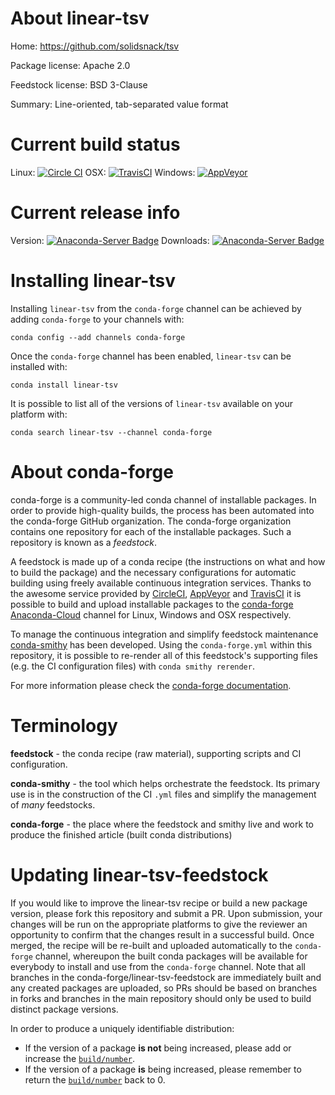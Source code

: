 About linear-tsv
================

Home: https://github.com/solidsnack/tsv

Package license: Apache 2.0

Feedstock license: BSD 3-Clause

Summary: Line-oriented, tab-separated value format



Current build status
====================

Linux: [![Circle CI](https://circleci.com/gh/conda-forge/linear-tsv-feedstock.svg?style=shield)](https://circleci.com/gh/conda-forge/linear-tsv-feedstock)
OSX: [![TravisCI](https://travis-ci.org/conda-forge/linear-tsv-feedstock.svg?branch=master)](https://travis-ci.org/conda-forge/linear-tsv-feedstock)
Windows: [![AppVeyor](https://ci.appveyor.com/api/projects/status/github/conda-forge/linear-tsv-feedstock?svg=True)](https://ci.appveyor.com/project/conda-forge/linear-tsv-feedstock/branch/master)

Current release info
====================
Version: [![Anaconda-Server Badge](https://anaconda.org/conda-forge/linear-tsv/badges/version.svg)](https://anaconda.org/conda-forge/linear-tsv)
Downloads: [![Anaconda-Server Badge](https://anaconda.org/conda-forge/linear-tsv/badges/downloads.svg)](https://anaconda.org/conda-forge/linear-tsv)

Installing linear-tsv
=====================

Installing `linear-tsv` from the `conda-forge` channel can be achieved by adding `conda-forge` to your channels with:

```
conda config --add channels conda-forge
```

Once the `conda-forge` channel has been enabled, `linear-tsv` can be installed with:

```
conda install linear-tsv
```

It is possible to list all of the versions of `linear-tsv` available on your platform with:

```
conda search linear-tsv --channel conda-forge
```


About conda-forge
=================

conda-forge is a community-led conda channel of installable packages.
In order to provide high-quality builds, the process has been automated into the
conda-forge GitHub organization. The conda-forge organization contains one repository
for each of the installable packages. Such a repository is known as a *feedstock*.

A feedstock is made up of a conda recipe (the instructions on what and how to build
the package) and the necessary configurations for automatic building using freely
available continuous integration services. Thanks to the awesome service provided by
[CircleCI](https://circleci.com/), [AppVeyor](http://www.appveyor.com/)
and [TravisCI](https://travis-ci.org/) it is possible to build and upload installable
packages to the [conda-forge](https://anaconda.org/conda-forge)
[Anaconda-Cloud](http://docs.anaconda.org/) channel for Linux, Windows and OSX respectively.

To manage the continuous integration and simplify feedstock maintenance
[conda-smithy](http://github.com/conda-forge/conda-smithy) has been developed.
Using the ``conda-forge.yml`` within this repository, it is possible to re-render all of
this feedstock's supporting files (e.g. the CI configuration files) with ``conda smithy rerender``.

For more information please check the [conda-forge documentation](https://conda-forge.org/docs/).

Terminology
===========

**feedstock** - the conda recipe (raw material), supporting scripts and CI configuration.

**conda-smithy** - the tool which helps orchestrate the feedstock.
                   Its primary use is in the construction of the CI ``.yml`` files
                   and simplify the management of *many* feedstocks.

**conda-forge** - the place where the feedstock and smithy live and work to
                  produce the finished article (built conda distributions)


Updating linear-tsv-feedstock
=============================

If you would like to improve the linear-tsv recipe or build a new
package version, please fork this repository and submit a PR. Upon submission,
your changes will be run on the appropriate platforms to give the reviewer an
opportunity to confirm that the changes result in a successful build. Once
merged, the recipe will be re-built and uploaded automatically to the
`conda-forge` channel, whereupon the built conda packages will be available for
everybody to install and use from the `conda-forge` channel.
Note that all branches in the conda-forge/linear-tsv-feedstock are
immediately built and any created packages are uploaded, so PRs should be based
on branches in forks and branches in the main repository should only be used to
build distinct package versions.

In order to produce a uniquely identifiable distribution:
 * If the version of a package **is not** being increased, please add or increase
   the [``build/number``](http://conda.pydata.org/docs/building/meta-yaml.html#build-number-and-string).
 * If the version of a package **is** being increased, please remember to return
   the [``build/number``](http://conda.pydata.org/docs/building/meta-yaml.html#build-number-and-string)
   back to 0.
